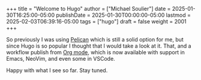 +++
title = "Welcome to Hugo"
author = ["Michael Soulier"]
date = 2025-01-30T16:25:00-05:00
publishDate = 2025-01-30T00:00:00-05:00
lastmod = 2025-02-03T06:39:16-05:00
tags = ["hugo"]
draft = false
weight = 2001
+++

So previously I was using [Pelican](https://getpelican.com/) which is still a solid option for me, but since Hugo is so popular I thought that I would take a look at it. That, and a workflow publish from [Org mode](https://orgmode.org/), which is now available with support in Emacs, NeoVim, and even some in VSCode.

Happy with what I see so far. Stay tuned.
